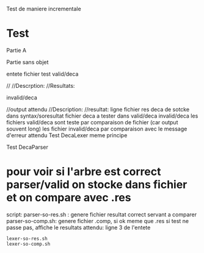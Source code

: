 Test de maniere incrementale
# Test
Partie A


Partie sans objet

entete fichier test
valid/deca

// 
//Descrption:
//Resultats:

invalid/deca

//output attendu
//Description:
//resultat: ligne 
fichier res deca de sotcke dans syntax/soresultat
fichier deca a tester dans valid/deca
                      invalid/deca 
les fichiers valid/deca sont teste par comparaison de fichier (car output souvent long)
les fichier invalid/deca par comparaison avec le message d'erreur attendu
Test DecaLexer
    meme principe

Test DecaParser
# pour voir si l'arbre est correct parser/valid on stocke dans fichier et on compare avec .res 
script:
    parser-so-res.sh : genere fichier resultat correct servant a comparer
    parser-so-comp.sh: genere fichier .comp, si ok meme que .res
    si test ne passe pas, affiche le resultats attendu: ligne 3 de l'entete

    lexer-so-res.sh
    lexer-so-comp.sh



 

